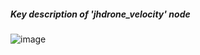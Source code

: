 ##### Key description of 'jhdrone_velocity' node

![image](https://user-images.githubusercontent.com/79160507/178958836-e2837b61-4326-4c5c-9ff0-56abea75a79e.png)</div>

